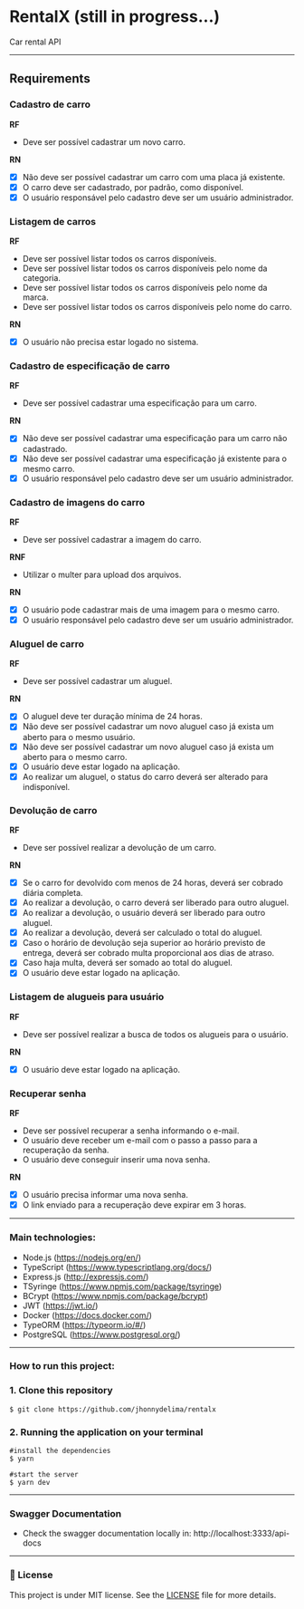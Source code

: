 # RentalX  (still in progress...)

Car rental API

---
## Requirements

### Cadastro de carro
**RF**
- Deve ser possível cadastrar um novo carro.

**RN**
- [x] Não deve ser possível cadastrar um carro com uma placa já existente.
- [x] O carro deve ser cadastrado, por padrão, como disponível.
- [x] O usuário responsável pelo cadastro deve ser um usuário administrador.

### Listagem de carros
**RF**
- Deve ser possível listar todos os carros disponíveis.
- Deve ser possível listar todos os carros disponíveis pelo nome da categoria.
- Deve ser possível listar todos os carros disponíveis pelo nome da marca.
- Deve ser possível listar todos os carros disponíveis pelo nome do carro.

**RN**
- [x] O usuário não precisa estar logado no sistema.

### Cadastro de especificação de carro
**RF**
- Deve ser possível cadastrar uma especificação para um carro.

**RN**
- [x] Não deve ser possível cadastrar uma especificação para um carro não cadastrado.
- [x] Não deve ser possível cadastrar uma especificação já existente para o mesmo carro.
- [x] O usuário responsável pelo cadastro deve ser um usuário administrador.

### Cadastro de imagens do carro
**RF**
- Deve ser possível cadastrar a imagem do carro.

**RNF**
- Utilizar o multer para upload dos arquivos.

**RN**
- [x] O usuário pode cadastrar mais de uma imagem para o mesmo carro.
- [x] O usuário responsável pelo cadastro deve ser um usuário administrador.

### Aluguel de carro
**RF**
- Deve ser possível cadastrar um aluguel.

**RN**
- [x] O aluguel deve ter duração mínima de 24 horas.
- [x] Não deve ser possível cadastrar um novo aluguel caso já exista um aberto para o mesmo usuário.
- [x] Não deve ser possível cadastrar um novo aluguel caso já exista um aberto para o mesmo carro.
- [x] O usuário deve estar logado na aplicação.
- [x] Ao realizar um aluguel, o status do carro deverá ser alterado para indisponível.

### Devolução de carro

**RF**
- Deve ser possível realizar a devolução de um carro.

**RN**
- [x] Se o carro for devolvido com menos de 24 horas, deverá ser cobrado diária completa.
- [x] Ao realizar a devolução, o carro deverá ser liberado para outro aluguel.
- [x] Ao realizar a devolução, o usuário deverá ser liberado para outro aluguel.
- [x] Ao realizar a devolução, deverá ser calculado o total do aluguel.
- [x] Caso o horário de devolução seja superior ao horário previsto de entrega, deverá ser cobrado multa proporcional aos dias de atraso.
- [x] Caso haja multa, deverá ser somado ao total do aluguel.
- [x] O usuário deve estar logado na aplicação.

### Listagem de alugueis para usuário

**RF**
- Deve ser possível realizar a busca de todos os alugueis para o usuário.

**RN**
- [x] O usuário deve estar logado na aplicação.

### Recuperar senha

**RF**
- Deve ser possível recuperar a senha informando o e-mail.
- O usuário deve receber um e-mail com o passo a passo para a recuperação da senha.
- O usuário deve conseguir inserir uma nova senha.

**RN**
- [x] O usuário precisa informar uma nova senha.
- [x] O link enviado para a recuperação deve expirar em 3 horas.

---
### Main technologies:
- Node.js (https://nodejs.org/en/)
- TypeScript (https://www.typescriptlang.org/docs/)
- Express.js (http://expressjs.com/)
- TSyringe (https://www.npmjs.com/package/tsyringe)
- BCrypt (https://www.npmjs.com/package/bcrypt)
- JWT (https://jwt.io/)
- Docker (https://docs.docker.com/)
- TypeORM (https://typeorm.io/#/)
- PostgreSQL (https://www.postgresql.org/)

---
### How to run this project:

### 1. Clone this repository
```
$ git clone https://github.com/jhonnydelima/rentalx
```

### 2. Running the application on your terminal
```
#install the dependencies
$ yarn

#start the server
$ yarn dev
```

---
### Swagger Documentation

- Check the swagger documentation locally in: http://localhost:3333/api-docs

---
### 📄 License
This project is under MIT license. See the [LICENSE](https://github.com/jhonnydelima/rentalx/blob/main/LICENSE) file for more details.